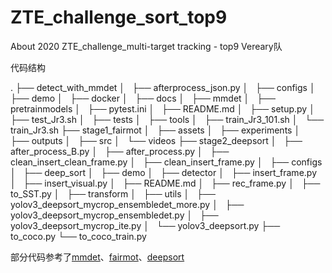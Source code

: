 # ZTE_challenge_sort_top9
About 2020 ZTE_challenge_multi-target tracking - top9 Vereary队

代码结构

.
├── detect_with_mmdet
│   ├── afterprocess_json.py
│   ├── configs
│   ├── demo
│   ├── docker
│   ├── docs
│   ├── mmdet
│   ├── pretrainmodels
│   ├── pytest.ini
│   ├── README.md
│   ├── setup.py
│   ├── test_Jr3.sh
│   ├── tests
│   ├── tools
│   ├── train_Jr3_101.sh
│   └── train_Jr3.sh
├── stage1_fairmot
│   ├── assets
│   ├── experiments
│   ├── outputs
│   ├── src
│   └── videos
├── stage2_deepsort
│   ├── after_process_B.py
│   ├── after_process.py
│   ├── clean_insert_clean_frame.py
│   ├── clean_insert_frame.py
│   ├── configs
│   ├── deep_sort
│   ├── demo
│   ├── detector
│   ├── insert_frame.py
│   ├── insert_visual.py
│   ├── README.md
│   ├── rec_frame.py
│   ├── to_SST.py
│   ├── transform
│   ├── utils
│   ├── yolov3_deepsort_mycrop_ensembledet_more.py
│   ├── yolov3_deepsort_mycrop_ensembledet.py
│   ├── yolov3_deepsort_mycrop_ite.py
│   └── yolov3_deepsort.py
├── to_coco.py
└── to_coco_train.py

部分代码参考了[mmdet](https://github.com/open-mmlab/mmdetection)、[fairmot](https://github.com/ifzhang/FairMOT)、[deepsort](https://github.com/ZQPei/deep_sort_pytorch)
